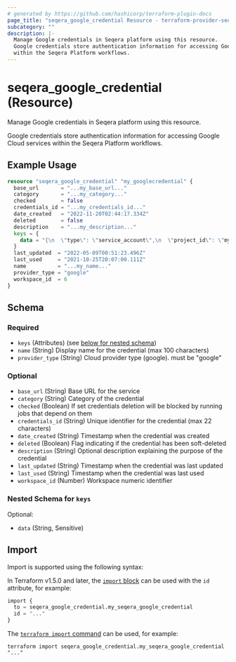 ```yaml
---
# generated by https://github.com/hashicorp/terraform-plugin-docs
page_title: "seqera_google_credential Resource - terraform-provider-seqera"
subcategory: ""
description: |-
  Manage Google credentials in Seqera platform using this resource.
  Google credentials store authentication information for accessing Google Cloud services
  within the Seqera Platform workflows.
---
```


# seqera_google_credential (Resource)

Manage Google credentials in Seqera platform using this resource.

Google credentials store authentication information for accessing Google Cloud services
within the Seqera Platform workflows.

## Example Usage

```terraform
resource "seqera_google_credential" "my_googlecredential" {
  base_url       = "...my_base_url..."
  category       = "...my_category..."
  checked        = false
  credentials_id = "...my_credentials_id..."
  date_created   = "2022-11-20T02:44:17.334Z"
  deleted        = false
  description    = "...my_description..."
  keys = {
    data = "{\n  \"type\": \"service_account\",\n  \"project_id\": \"my-project\",\n  \"private_key_id\": \"key-id\",\n  \"private_key\": \"-----BEGIN PRIVATE KEY-----\\n...\\n-----END PRIVATE KEY-----\\n\",\n  \"client_email\": \"service-account@my-project.iam.gserviceaccount.com\",\n  \"client_id\": \"123456789\",\n  \"auth_uri\": \"https://accounts.google.com/o/oauth2/auth\",\n  \"token_uri\": \"https://oauth2.googleapis.com/token\"\n}\n"
  }
  last_updated  = "2022-05-09T00:51:23.496Z"
  last_used     = "2021-10-25T20:07:00.111Z"
  name          = "...my_name..."
  provider_type = "google"
  workspace_id  = 6
}
```

<!-- schema generated by tfplugindocs -->
## Schema

### Required

- `keys` (Attributes) (see [below for nested schema](#nestedatt--keys))
- `name` (String) Display name for the credential (max 100 characters)
- `provider_type` (String) Cloud provider type (google). must be "google"

### Optional

- `base_url` (String) Base URL for the service
- `category` (String) Category of the credential
- `checked` (Boolean) If set credentials deletion will be blocked by running jobs that depend on them
- `credentials_id` (String) Unique identifier for the credential (max 22 characters)
- `date_created` (String) Timestamp when the credential was created
- `deleted` (Boolean) Flag indicating if the credential has been soft-deleted
- `description` (String) Optional description explaining the purpose of the credential
- `last_updated` (String) Timestamp when the credential was last updated
- `last_used` (String) Timestamp when the credential was last used
- `workspace_id` (Number) Workspace numeric identifier

<a id="nestedatt--keys"></a>
### Nested Schema for `keys`

Optional:

- `data` (String, Sensitive)

## Import

Import is supported using the following syntax:

In Terraform v1.5.0 and later, the [`import` block](https://developer.hashicorp.com/terraform/language/import) can be used with the `id` attribute, for example:

```terraform
import {
  to = seqera_google_credential.my_seqera_google_credential
  id = "..."
}
```

The [`terraform import` command](https://developer.hashicorp.com/terraform/cli/commands/import) can be used, for example:

```shell
terraform import seqera_google_credential.my_seqera_google_credential "..."
```
